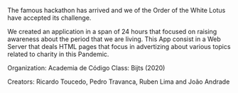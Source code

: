 The famous hackathon has arrived and we of the Order of the White Lotus have accepted its challenge.

We created an application in a span of 24 hours that focused on raising awareness about the period that we are living.
This App consist in a Web Server that deals HTML pages that focus in advertizing about various topics related to charity in this Pandemic.

Organization: Academia de Código Class: Bijts (2020)

Creators: Ricardo Toucedo, Pedro Travanca, Ruben Lima and João Andrade 
